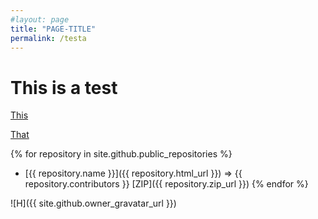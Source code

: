 ```yaml
---
#layout: page
title: "PAGE-TITLE"
permalink: /testa
---
```


# This is a test

[This](/ref/article/openshift-acm-import_non_openshift_cluster.md)


[That](/ref/article/openshift-acm-import_non_openshift_cluster)



{% for repository in site.github.public_repositories %}
  * [{{ repository.name }}]({{ repository.html_url }}) => {{ repository.contributors }} [ZIP]({{ repository.zip_url }})
{% endfor %}


![H]({{ site.github.owner_gravatar_url }})
